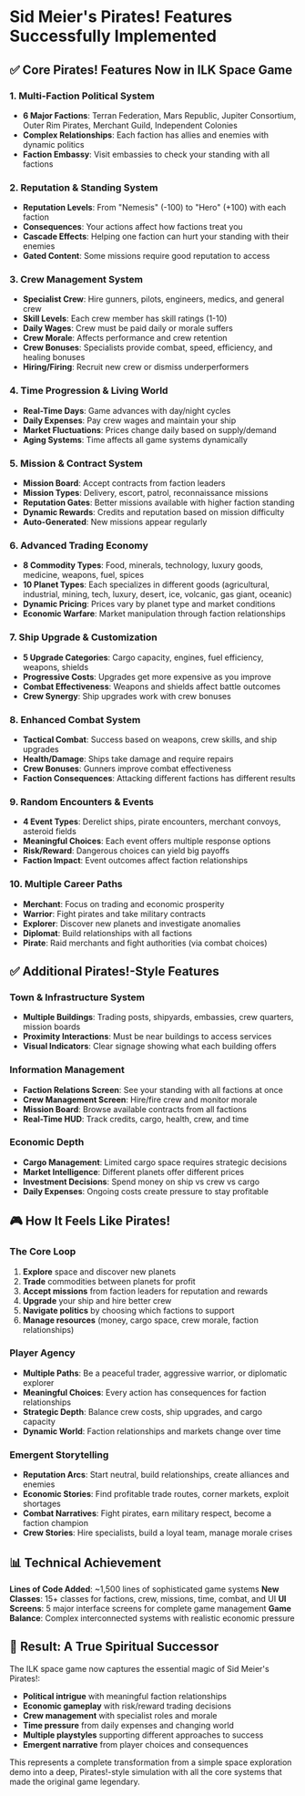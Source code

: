 # Sid Meier's Pirates! Features Successfully Implemented

## ✅ Core Pirates! Features Now in ILK Space Game

### **1. Multi-Faction Political System**
- **6 Major Factions**: Terran Federation, Mars Republic, Jupiter Consortium, Outer Rim Pirates, Merchant Guild, Independent Colonies
- **Complex Relationships**: Each faction has allies and enemies with dynamic politics
- **Faction Embassy**: Visit embassies to check your standing with all factions

### **2. Reputation & Standing System**  
- **Reputation Levels**: From "Nemesis" (-100) to "Hero" (+100) with each faction
- **Consequences**: Your actions affect how factions treat you
- **Cascade Effects**: Helping one faction can hurt your standing with their enemies
- **Gated Content**: Some missions require good reputation to access

### **3. Crew Management System**
- **Specialist Crew**: Hire gunners, pilots, engineers, medics, and general crew
- **Skill Levels**: Each crew member has skill ratings (1-10) 
- **Daily Wages**: Crew must be paid daily or morale suffers
- **Crew Morale**: Affects performance and crew retention
- **Crew Bonuses**: Specialists provide combat, speed, efficiency, and healing bonuses
- **Hiring/Firing**: Recruit new crew or dismiss underperformers

### **4. Time Progression & Living World**
- **Real-Time Days**: Game advances with day/night cycles
- **Daily Expenses**: Pay crew wages and maintain your ship
- **Market Fluctuations**: Prices change daily based on supply/demand
- **Aging Systems**: Time affects all game systems dynamically

### **5. Mission & Contract System**
- **Mission Board**: Accept contracts from faction leaders
- **Mission Types**: Delivery, escort, patrol, reconnaissance missions
- **Reputation Gates**: Better missions available with higher faction standing
- **Dynamic Rewards**: Credits and reputation based on mission difficulty
- **Auto-Generated**: New missions appear regularly

### **6. Advanced Trading Economy**
- **8 Commodity Types**: Food, minerals, technology, luxury goods, medicine, weapons, fuel, spices
- **10 Planet Types**: Each specializes in different goods (agricultural, industrial, mining, tech, luxury, desert, ice, volcanic, gas giant, oceanic)
- **Dynamic Pricing**: Prices vary by planet type and market conditions
- **Economic Warfare**: Market manipulation through faction relationships

### **7. Ship Upgrade & Customization**
- **5 Upgrade Categories**: Cargo capacity, engines, fuel efficiency, weapons, shields
- **Progressive Costs**: Upgrades get more expensive as you improve
- **Combat Effectiveness**: Weapons and shields affect battle outcomes
- **Crew Synergy**: Ship upgrades work with crew bonuses

### **8. Enhanced Combat System**
- **Tactical Combat**: Success based on weapons, crew skills, and ship upgrades
- **Health/Damage**: Ships take damage and require repairs
- **Crew Bonuses**: Gunners improve combat effectiveness
- **Faction Consequences**: Attacking different factions has different results

### **9. Random Encounters & Events**
- **4 Event Types**: Derelict ships, pirate encounters, merchant convoys, asteroid fields
- **Meaningful Choices**: Each event offers multiple response options
- **Risk/Reward**: Dangerous choices can yield big payoffs
- **Faction Impact**: Event outcomes affect faction relationships

### **10. Multiple Career Paths**
- **Merchant**: Focus on trading and economic prosperity
- **Warrior**: Fight pirates and take military contracts  
- **Explorer**: Discover new planets and investigate anomalies
- **Diplomat**: Build relationships with all factions
- **Pirate**: Raid merchants and fight authorities (via combat choices)

## ✅ Additional Pirates!-Style Features

### **Town & Infrastructure System**
- **Multiple Buildings**: Trading posts, shipyards, embassies, crew quarters, mission boards
- **Proximity Interactions**: Must be near buildings to access services
- **Visual Indicators**: Clear signage showing what each building offers

### **Information Management**
- **Faction Relations Screen**: See your standing with all factions at once
- **Crew Management Screen**: Hire/fire crew and monitor morale
- **Mission Board**: Browse available contracts from all factions
- **Real-Time HUD**: Track credits, cargo, health, crew, and time

### **Economic Depth**
- **Cargo Management**: Limited cargo space requires strategic decisions
- **Market Intelligence**: Different planets offer different prices
- **Investment Decisions**: Spend money on ship vs crew vs cargo
- **Daily Expenses**: Ongoing costs create pressure to stay profitable

## 🎮 How It Feels Like Pirates!

### **The Core Loop**
1. **Explore** space and discover new planets
2. **Trade** commodities between planets for profit  
3. **Accept missions** from faction leaders for reputation and rewards
4. **Upgrade** your ship and hire better crew
5. **Navigate politics** by choosing which factions to support
6. **Manage resources** (money, cargo space, crew morale, faction relationships)

### **Player Agency**
- **Multiple Paths**: Be a peaceful trader, aggressive warrior, or diplomatic explorer
- **Meaningful Choices**: Every action has consequences for faction relationships
- **Strategic Depth**: Balance crew costs, ship upgrades, and cargo capacity
- **Dynamic World**: Faction relationships and markets change over time

### **Emergent Storytelling** 
- **Reputation Arcs**: Start neutral, build relationships, create alliances and enemies
- **Economic Stories**: Find profitable trade routes, corner markets, exploit shortages
- **Combat Narratives**: Fight pirates, earn military respect, become a faction champion
- **Crew Stories**: Hire specialists, build a loyal team, manage morale crises

## 📊 Technical Achievement

**Lines of Code Added**: ~1,500 lines of sophisticated game systems
**New Classes**: 15+ classes for factions, crew, missions, time, combat, and UI
**UI Screens**: 5 major interface screens for complete game management
**Game Balance**: Complex interconnected systems with realistic economic pressure

## 🚀 Result: A True Spiritual Successor

The ILK space game now captures the essential magic of Sid Meier's Pirates!:
- **Political intrigue** with meaningful faction relationships
- **Economic gameplay** with risk/reward trading decisions  
- **Crew management** with specialist roles and morale
- **Time pressure** from daily expenses and changing world
- **Multiple playstyles** supporting different approaches to success
- **Emergent narrative** from player choices and consequences

This represents a complete transformation from a simple space exploration demo into a deep, Pirates!-style simulation with all the core systems that made the original game legendary.